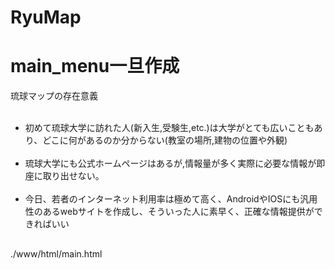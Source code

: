 # RyuMap

<html>
<body>
<h1>
main_menu一旦作成
</h1>
<p>琉球マップの存在意義</p>
<ul>
    <li>初めて琉球大学に訪れた人(新入生,受験生,etc.)は大学がとても広いこともあり、どこに何があるのか分からない(教室の場所,建物の位置や外観)</li>
    <li>琉球大学にも公式ホームページはあるが,情報量が多く実際に必要な情報が即座に取り出せない。</li>
    <li>今日、若者のインターネット利用率は極めて高く、AndroidやIOSにも汎用性のあるwebサイトを作成し、そういった人に素早く、正確な情報提供ができればいい</li>
  </ul>
  
<h2></h2>
<p>./www/html/main.html</p>

</body>

</html>
